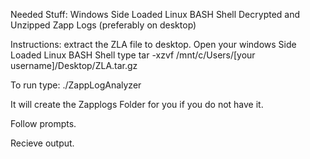 Needed Stuff:
Windows Side Loaded Linux BASH Shell
Decrypted and Unzipped Zapp Logs (preferably on desktop)



Instructions:
extract the ZLA file to desktop.
Open your windows Side Loaded Linux BASH Shell
type tar -xzvf /mnt/c/Users/[your username]/Desktop/ZLA.tar.gz

To run type:
./ZappLogAnalyzer

It will create the Zapplogs Folder for you if you do not have it.

Follow prompts.

Recieve output.
